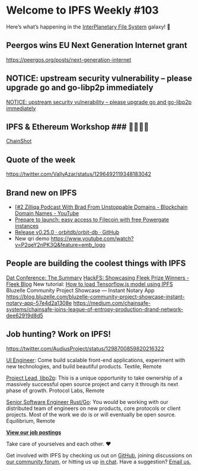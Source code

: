 # Welcome to IPFS Weekly #103

Here’s what’s happening in the [InterPlanetary File System](https://ipfs.io/) galaxy! 🚀

## Peergos wins EU Next Generation Internet grant
https://peergos.org/posts/next-generation-internet

## NOTICE: upstream security vulnerability – please upgrade go and go-libp2p immediately
[NOTICE: upstream security vulnerability – please upgrade go and go-libp2p immediately](https://discuss.libp2p.io/t/notice-upstream-security-vulnerability-please-upgrade-go-and-go-libp2p-immediately/629) 

## IPFS & Ethereum Workshop ### 👨‍💻👩‍💻
[ChainShot](https://www.chainshot.com/article/ipfs-ethereum-workshop)

## Quote of the week
https://twitter.com/VallyAzar/status/1296492119348183042

## Brand new on IPFS
* [[#2 Zilliqa Podcast With Brad From Unstoppable Domains - Blockchain Domain Names - YouTube](https://www.youtube.com/watch?v=pKXdNttBFVM&feature=emb_logo)
* [Prepare to launch: easy access to Filecoin with free Powergate instances](https://blog.textile.io/prepare-to-launch-expanding-free-access-to-filecoin-through-hosted-powergates/)
* [Release v0.25.0 · orbitdb/orbit-db · GitHub](https://github.com/orbitdb/orbit-db/releases/tag/v0.25.0)
* New qri demo https://www.youtube.com/watch?v=P2qeY2nPK3Q&feature=emb_logo

## People are building the coolest things with IPFS
[Dat Conference: The Summary](https://blog.datproject.org/2020/08/22/dat-conference-the-summary/)
[HackFS: Showcasing Fleek Prize Winners - Fleek Blog](https://blog.fleek.co/posts/HackFS-winners)
New tutorial: [How to load Tensorflow.js model using IPFS](https://blog-81003.web.app/how-to-load-tensorflow-js-model-using-ipfs)\
Bluzelle Community Project Showcase — Instant Notary App
https://blog.bluzelle.com/bluzelle-community-project-showcase-instant-notary-app-57e4d2a1308e
https://medium.com/chainsafe-systems/chainsafe-joins-league-of-entropy-production-drand-network-dee62919d8d5

## Job hunting? Work on IPFS!
https://twitter.com/AudiusProject/status/1298700859820216322

[UI Engineer](https://textile.breezy.hr/p/2efb847aca79-ui-engineer): Come build scalable front-end applications, experiment with new technologies, and build beautiful products. Textile, Remote

[Project Lead, libp2p](https://jobs.lever.co/protocol/27ff3891-6e13-4aa8-b43a-734715e85a26): This is a unique opportunity to take ownership of a massively successful open source project and carry it through its next phase of growth. Protocol Labs, Remote

[Senior Software Engineer Rust/Go](https://www.notion.so/Hiring-Senior-Software-Engineer-Rust-Go-e6c94ccc261f426c80a483c7fc642412): You would be working with our distributed team of engineers on new products, core protocols or client projects. Most of the work we do is or will eventually be open source. Equilibrium, Remote

**[View our job postings](https://jobs.lever.co/protocol)**

Take care of yourselves and each other. ❤️

Get involved with IPFS by checking us out on [GitHub](https://github.com/ipfs), joining discussions on [our community forum](https://discuss.ipfs.io/), or hitting us up [in chat](https://riot.im/app/#/room/#ipfs:matrix.org). Have a suggestion? [Email us.](mailto:newsletter@ipfs.io)
